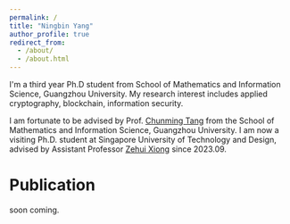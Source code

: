 ```yaml
---
permalink: /
title: "Ningbin Yang"
author_profile: true
redirect_from: 
  - /about/
  - /about.html
---
```


I'm a third year Ph.D student from School of Mathematics and Information Science, Guangzhou University. My research interest includes applied cryptography, blockchain, information security.

I am fortunate to be advised by Prof. [Chunming Tang](https://maths.gzhu.edu.cn/info/1073/1828.htm) from the School of Mathematics and Information Science, Guangzhou University.
I am now a visiting Ph.D. student at Singapore University of Technology and Design, advised by Assistant Professor [Zehui Xiong](https://istd.sutd.edu.sg/people/faculty/zehui-xiong) since 2023.09.

Publication
======
soon coming.
